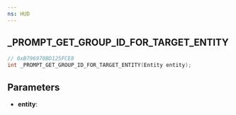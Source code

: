 ```yaml
---
ns: HUD
---
```

## _PROMPT_GET_GROUP_ID_FOR_TARGET_ENTITY

```c
// 0xB796970BD125FCE8
int _PROMPT_GET_GROUP_ID_FOR_TARGET_ENTITY(Entity entity);
```

## Parameters
* **entity**:
